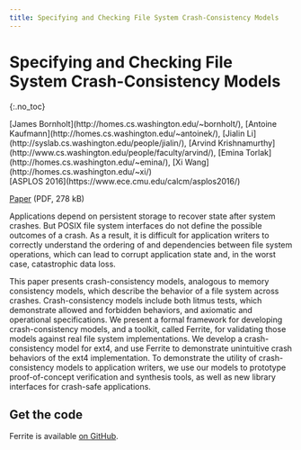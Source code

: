 ```yaml
---
title: Specifying and Checking File System Crash-Consistency Models
---
```


# Specifying and Checking File System Crash-Consistency Models
{:.no_toc}

<p class="authors" markdown="1">
[James Bornholt](http://homes.cs.washington.edu/~bornholt/),
[Antoine Kaufmann](http://homes.cs.washington.edu/~antoinek/),
[Jialin Li](http://syslab.cs.washington.edu/people/jialin/),
[Arvind Krishnamurthy](http://www.cs.washington.edu/people/faculty/arvind/),
[Emina Torlak](http://homes.cs.washington.edu/~emina/),
[Xi Wang](http://homes.cs.washington.edu/~xi/)
<br>
[ASPLOS 2016](https://www.ece.cmu.edu/calcm/asplos2016/)
</p>

[Paper](/ferrite-asplos16.pdf) (PDF, 278 kB)


Applications depend on persistent storage to recover state after system
crashes.  But POSIX file system interfaces do not define the possible
outcomes of a crash.  As a result, it is difficult for application
writers to correctly understand the ordering of and dependencies between
file system operations, which can lead to corrupt application state and,
in the worst case, catastrophic data loss.

This paper presents crash-consistency models, analogous to memory
consistency models, which describe the behavior of a file system across
crashes.  Crash-consistency models include both litmus tests, which
demonstrate allowed and forbidden behaviors, and axiomatic and
operational specifications.  We present a formal framework for
developing crash-consistency models, and a toolkit, called Ferrite, for
validating those models against real file system implementations.  We
develop a crash-consistency model for ext4, and use Ferrite to
demonstrate unintuitive crash behaviors of the ext4 implementation.
To demonstrate the utility of crash-consistency models to application
writers, we use our models to prototype proof-of-concept verification
and synthesis tools, as well as new library interfaces for crash-safe
applications.

## Get the code

Ferrite is available [on GitHub](https://github.com/uwplse/ferrite).

